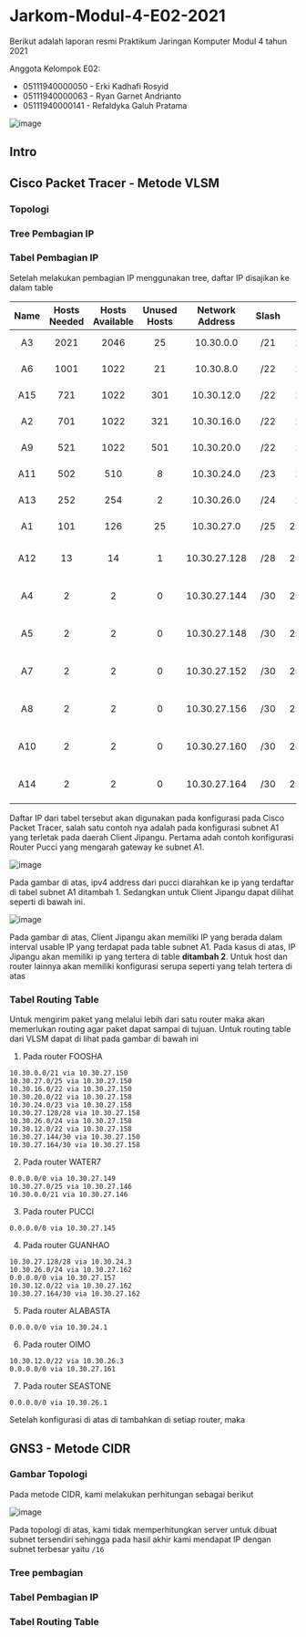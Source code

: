 # Jarkom-Modul-4-E02-2021

Berikut adalah laporan resmi Praktikum Jaringan Komputer Modul 4 tahun 2021

Anggota Kelompok E02:

- 05111940000050 - Erki Kadhafi Rosyid
- 05111940000063 - Ryan Garnet Andrianto
- 05111940000141 - Refaldyka Galuh Pratama

![image](./images/topologi_soal.png)

## Intro

## Cisco Packet Tracer - Metode VLSM
### Topologi

### Tree Pembagian IP

### Tabel Pembagian IP
Setelah melakukan pembagian IP menggunakan tree, daftar IP disajikan ke dalam table

| Name | Hosts Needed | Hosts Available | Unused Hosts | Network Address | Slash |       Mask      |         Usable Range        |   Broadcast  |  Wildcard |
|:----:|:------------:|:---------------:|:------------:|:---------------:|:-----:|:---------------:|:---------------------------:|:------------:|:---------:|
|  A3  |     2021     |       2046      |      25      |    10.30.0.0    |  /21  |  255.255.248.0  |   10.30.0.1 - 10.30.7.254   |  10.30.7.255 | 0.0.7.255 |
|  A6  |     1001     |       1022      |      21      |    10.30.8.0    |  /22  |  255.255.252.0  |   10.30.8.1 - 10.30.11.254  | 10.30.11.255 | 0.0.3.255 |
|  A15 |      721     |       1022      |      301     |    10.30.12.0   |  /22  |  255.255.252.0  |  10.30.12.1 - 10.30.15.254  | 10.30.15.255 | 0.0.3.255 |
|  A2  |      701     |       1022      |      321     |    10.30.16.0   |  /22  |  255.255.252.0  |  10.30.16.1 - 10.30.19.254  | 10.30.19.255 | 0.0.3.255 |
|  A9  |      521     |       1022      |      501     |    10.30.20.0   |  /22  |  255.255.252.0  |  10.30.20.1 - 10.30.23.254  | 10.30.23.255 | 0.0.3.255 |
|  A11 |      502     |       510       |       8      |    10.30.24.0   |  /23  |  255.255.254.0  |  10.30.24.1 - 10.30.25.254  | 10.30.25.255 | 0.0.1.255 |
|  A13 |      252     |       254       |       2      |    10.30.26.0   |  /24  |  255.255.255.0  |  10.30.26.1 - 10.30.26.254  | 10.30.26.255 | 0.0.0.255 |
|  A1  |      101     |       126       |      25      |    10.30.27.0   |  /25  | 255.255.255.128 |  10.30.27.1 - 10.30.27.126  | 10.30.27.127 | 0.0.0.127 |
|  A12 |      13      |        14       |       1      |   10.30.27.128  |  /28  | 255.255.255.240 | 10.30.27.129 - 10.30.27.142 | 10.30.27.143 |  0.0.0.15 |
|  A4  |       2      |        2        |       0      |   10.30.27.144  |  /30  | 255.255.255.252 | 10.30.27.145 - 10.30.27.146 | 10.30.27.147 |  0.0.0.3  |
|  A5  |       2      |        2        |       0      |   10.30.27.148  |  /30  | 255.255.255.252 | 10.30.27.149 - 10.30.27.150 | 10.30.27.151 |  0.0.0.3  |
|  A7  |       2      |        2        |       0      |   10.30.27.152  |  /30  | 255.255.255.252 | 10.30.27.153 - 10.30.27.154 | 10.30.27.155 |  0.0.0.3  |
|  A8  |       2      |        2        |       0      |   10.30.27.156  |  /30  | 255.255.255.252 | 10.30.27.157 - 10.30.27.158 | 10.30.27.159 |  0.0.0.3  |
|  A10 |       2      |        2        |       0      |   10.30.27.160  |  /30  | 255.255.255.252 | 10.30.27.161 - 10.30.27.162 | 10.30.27.163 |  0.0.0.3  |
|  A14 |       2      |        2        |       0      |   10.30.27.164  |  /30  | 255.255.255.252 | 10.30.27.165 - 10.30.27.166 | 10.30.27.167 |  0.0.0.3  |

Daftar IP dari tabel tersebut akan digunakan pada konfigurasi pada Cisco Packet Tracer, salah satu contoh nya adalah pada konfigurasi subnet A1 yang terletak pada daerah Client Jipangu. Pertama adah contoh konfigurasi Router Pucci yang mengarah gateway ke subnet A1. 

![image](./images/pucci_vlsm.png)

Pada gambar di atas, ipv4 address dari pucci diarahkan ke ip yang terdaftar di tabel subnet A1 ditambah 1. Sedangkan untuk Client Jipangu dapat dilihat seperti di bawah ini.

![image](./images/jipangu_vlsm.png)

Pada gambar di atas, Client Jipangu akan memiliki IP yang berada dalam interval usable IP yang terdapat pada table subnet A1. Pada kasus di atas, IP Jipangu akan memiliki ip yang tertera di table **ditambah 2**. Untuk host dan router lainnya akan memiliki konfigurasi serupa seperti yang telah tertera di atas

### Tabel Routing Table
Untuk mengirim paket yang melalui lebih dari satu router maka akan memerlukan routing agar paket dapat sampai di tujuan. Untuk routing table dari VLSM dapat di lihat pada gambar di bawah ini

1. Pada router FOOSHA
```
10.30.0.0/21 via 10.30.27.150
10.30.27.0/25 via 10.30.27.150
10.30.16.0/22 via 10.30.27.150
10.30.20.0/22 via 10.30.27.158
10.30.24.0/23 via 10.30.27.158
10.30.27.128/28 via 10.30.27.158
10.30.26.0/24 via 10.30.27.158
10.30.12.0/22 via 10.30.27.158
10.30.27.144/30 via 10.30.27.150
10.30.27.164/30 via 10.30.27.158
```

2. Pada router WATER7
```
0.0.0.0/0 via 10.30.27.149
10.30.27.0/25 via 10.30.27.146
10.30.0.0/21 via 10.30.27.146
```

3. Pada router PUCCI
```
0.0.0.0/0 via 10.30.27.145
```

4. Pada router GUANHAO
```
10.30.27.128/28 via 10.30.24.3
10.30.26.0/24 via 10.30.27.162
0.0.0.0/0 via 10.30.27.157
10.30.12.0/22 via 10.30.27.162
10.30.27.164/30 via 10.30.27.162
```

5. Pada router ALABASTA
```
0.0.0.0/0 via 10.30.24.1
```

6. Pada router OIMO
```
10.30.12.0/22 via 10.30.26.3
0.0.0.0/0 via 10.30.27.161
```

7. Pada router SEASTONE
```
0.0.0.0/0 via 10.30.26.1
```

Setelah konfigurasi di atas di tambahkan di setiap router, maka 

## GNS3 - Metode CIDR
### Gambar Topologi
Pada metode CIDR, kami melakukan perhitungan sebagai berikut

![image](./images/topologi_cidr.png)

Pada topologi di atas, kami tidak memperhitungkan server untuk dibuat subnet tersendiri sehingga pada hasil akhir kami mendapat IP dengan subnet terbesar yaitu `/16`

### Tree pembagian

### Tabel Pembagian IP

### Tabel Routing Table